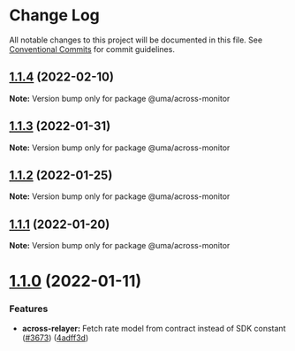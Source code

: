 # Change Log

All notable changes to this project will be documented in this file.
See [Conventional Commits](https://conventionalcommits.org) for commit guidelines.

## [1.1.4](https://github.com/UMAprotocol/protocol/compare/@uma/across-monitor@1.1.3...@uma/across-monitor@1.1.4) (2022-02-10)

**Note:** Version bump only for package @uma/across-monitor

## [1.1.3](https://github.com/UMAprotocol/protocol/compare/@uma/across-monitor@1.1.2...@uma/across-monitor@1.1.3) (2022-01-31)

**Note:** Version bump only for package @uma/across-monitor

## [1.1.2](https://github.com/UMAprotocol/protocol/compare/@uma/across-monitor@1.1.1...@uma/across-monitor@1.1.2) (2022-01-25)

**Note:** Version bump only for package @uma/across-monitor

## [1.1.1](https://github.com/UMAprotocol/protocol/compare/@uma/across-monitor@1.1.0...@uma/across-monitor@1.1.1) (2022-01-20)

**Note:** Version bump only for package @uma/across-monitor

# [1.1.0](https://github.com/UMAprotocol/protocol/compare/@uma/across-monitor@1.0.0...@uma/across-monitor@1.1.0) (2022-01-11)

### Features

- **across-relayer:** Fetch rate model from contract instead of SDK constant ([#3673](https://github.com/UMAprotocol/protocol/issues/3673)) ([4adff3d](https://github.com/UMAprotocol/protocol/commit/4adff3de6e24f6e60620d47321e95e8f07902964))

